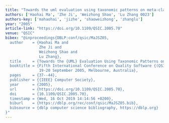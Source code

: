 ```yaml
---
title: "Towards the uml evaluation using taxonomic patterns on meta-classes"
authors: ['Haohai Ma', 'Zhe Ji', 'Weizhong Shao', 'Lu Zhang 0023']
authors-key: ['mahaohai', 'jizhe', 'shaoweizhong', 'zhanglu']
year: "2005"
article-link: "https://doi.org/10.1109/QSIC.2005.70"
venue: "QSIC"
bibex: "@inproceedings{DBLP:conf/qsic/MaJSZ05,
  author    = {Haohai Ma and
               Zhe Ji and
               Weizhong Shao and
               Lu Zhang},
  title     = {Towards the {UML} Evaluation Using Taxonomic Patterns on Meta-Classes},
  booktitle = {Fifth International Conference on Quality Software {(QSIC} 2005),
               19-20 September 2005, Melbourne, Australia},
  pages     = {37--44},
  publisher = {{IEEE} Computer Society},
  year      = {2005},
  url       = {https://doi.org/10.1109/QSIC.2005.70},
  doi       = {10.1109/QSIC.2005.70},
  timestamp = {Wed, 16 Oct 2019 14:14:56 +0200},
  biburl    = {https://dblp.org/rec/conf/qsic/MaJSZ05.bib},
  bibsource = {dblp computer science bibliography, https://dblp.org}
}"
---
```

